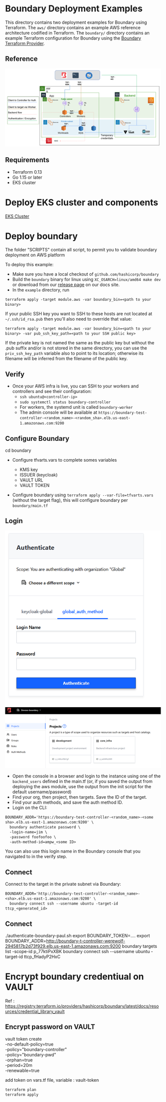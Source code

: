 # Boundary Deployment Examples
This directory contains two deployment examples for Boundary using Terraform. The `aws/` directory contains an example AWS reference architecture codified in Terraform. The `boundary/` directory contains an example Terraform configuration for Boundary using the [Boundary Terraform Provider](https://github.com/hashicorp/terraform-provider-boundary).

## Reference
![](./img/boundary-schema.png)

## Requirements
- Terraform 0.13
- Go 1.15 or later 
- EKS cluster

# Deploy EKS cluster and components
[EKS Cluster](./eks-v2/)


# Deploy boundary
The folder "SCRIPTS" contain all script, to permit you to validate boundary deployment on AWS platform

To deploy this example:
- Make sure you have a local checkout of `github.com/hashicorp/boundary`
- Build the `boundary` binary for linux using `XC_OSARCH=linux/amd64 make dev` or download from our [release page](https://boundaryproject.io/) on our docs site.
- In the `example` directory, run 

```
terraform apply -target module.aws -var boundary_bin=<path to your binary>
```

If your public SSH key you want to SSH to these hosts are not located at `~/.ssh/id_rsa.pub` then you'll also need to override that value:
```
terraform apply -target module.aws -var boundary_bin=<path to your binary> -var pub_ssh_key_path=<path to your SSH public key>
```

If the private key is not named the same as the public key but without the .pub suffix and/or is not stored in the same directory, you can use the `priv_ssh_key_path` variable also to point to its location; otherwise its filename will be inferred from the filename of the public key.

## Verify
- Once your AWS infra is live, you can SSH to your workers and controllers and see their configuration:
  - `ssh ubuntu@<controller-ip>`
  - `sudo systemctl status boundary-controller`
  - For workers, the systemd unit is called `boundary-worker`
  - The admin console will be available at `https://boundary-test-controller-<random_name>-<random_sha>.elb.us-east-1.amazonaws.com:9200`

## Configure Boundary 
cd boundary

- Configure tfvarts.vars to complete somes variables
  - KMS key
  - ISSUER (keycloak)
  - VAULT URL
  - VAULT TOKEN

- Configure boundary using `terraform apply --var-file=tfvarts.vars` (without the target flag), this will configure boundary per `boundary/main.tf`

## Login
![](./img/boundary1.png)
![](./img/boundary2.png)
- Open the console in a browser and login to the instance using one of the `backend_users` defined in the main.tf (or, if you saved the output from deploying the aws module, use the output from the init script for the default username/password)
- Find your org, then project, then targets. Save the ID of the target. 
- Find your auth methods, and save the auth method ID.
- Login on the CLI: 

```
BOUNDARY_ADDR='https://boundary-test-controller-<random_name>-<some sha>.elb.us-east-1.amazonaws.com:9200' \
  boundary authenticate password \
  -login-name=jim \
  -password foofoofoo \
  -auth-method-id=ampw_<some ID>
```

You can also use this login name in the Boundary console that you navigated to in the verify step.

## Connect

Connect to the target in the private subnet via Boundary:

```
BOUNDARY_ADDR='http://boundary-test-controller-<random_name>-<sha>.elb.us-east-1.amazonaws.com:9200' \
  boundary connect ssh --username ubuntu -target-id ttcp_<generated_id>
```


## Connect

./authenticate-boundary-paul.sh
export BOUNDARY_TOKEN=....
export BOUNDARY_ADDR=http://boundary-t-controller-werewolf-2945817b2d73f929.elb.us-east-1.amazonaws.com:9200
boundary targets  list -scope-id p_77ktiPxXBK
boundary connect ssh --username ubuntu -target-id ttcp_fHadyP2HxC

# Encrypt boundary credentiual on VAULT
Ref : https://registry.terraform.io/providers/hashicorp/boundary/latest/docs/resources/credential_library_vault

## Encrypt password on VAULT
vault token create \
  -no-default-policy=true \
  -policy="boundary-controller" \
  -policy="boundary-pwd" \
  -orphan=true \
  -period=20m \
  -renewable=true

add token on vars.tf file, variable : vault-token

```
terraform plan
terraform apply
```
